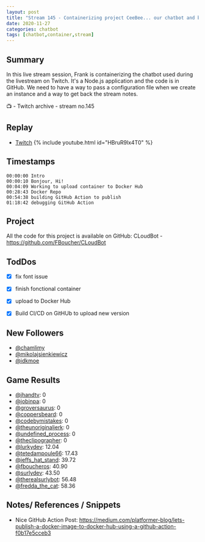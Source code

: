 ```yaml
---
layout: post
title: "Stream 145 - Containerizing project CeeBee... our chatbot and building a CI/CD for it"
date: 2020-11-27
categories: chatbot
tags: [chatbot,container,stream]
---
```


## Summary

In this live stream session, Frank is containerizing the chatbot used during the livestream on Twitch. It's a Node.js application and the code is in GitHub. We need to have a way to pass a configuration file when we create an instance and a way to get back the stream notes.

📺 - Twitch archive - stream no.145

## Replay

- [Twitch](https://www.twitch.tv/fboucheros)
{% include youtube.html id="HBruR9lx4T0" %}
<br/><!--more-->



## Timestamps

    00:00:00 Intro
    00:00:10 Bonjour, Hi!
    00:04:09 Working to upload container to Docker Hub
    00:28:43 Docker Repo
    00:54:38 building GitHub Action to publish
    01:18:42 debugging GitHub Action

## Project

All the code for this project is available on GitHub: CLoudBot - https://github.com/FBoucher/CLoudBot

## TodDos

- [X] fix font issue
- [X] finish fonctional container
- [X] upload to Docker Hub
- [X] Build CI/CD on GitHUb to upload new version


## New Followers

- [@chamlimy](https://www.twitch.tv/chamlimy)
- [@mikolajsienkiewicz](https://www.twitch.tv/mikolajsienkiewicz)
- [@idkmoe](https://www.twitch.tv/idkmoe)

## Game Results

- [@jhandtv](https://www.twitch.tv/jhandtv): 0
- [@jobinpa](https://www.twitch.tv/jobinpa): 0
- [@groversaurus](https://www.twitch.tv/groversaurus): 0
- [@coppersbeard](https://www.twitch.tv/coppersbeard): 0
- [@codebymistakes](https://www.twitch.tv/codebymistakes): 0
- [@theunoriginaljerk](https://www.twitch.tv/theunoriginaljerk): 0
- [@undefined_process](https://www.twitch.tv/undefined_process): 0
- [@theclipographer](https://www.twitch.tv/theclipographer): 0
- [@lurkydev](https://www.twitch.tv/lurkydev): 12.04
- [@tetedampoule66](https://www.twitch.tv/tetedampoule66): 17.43
- [@jeffs_hat_stand](https://www.twitch.tv/jeffs_hat_stand): 39.72
- [@fboucheros](https://www.twitch.tv/fboucheros): 40.90
- [@surlydev](https://www.twitch.tv/surlydev): 43.50
- [@therealsurlybot](https://www.twitch.tv/therealsurlybot): 56.48
- [@fredda_the_cat](https://www.twitch.tv/fredda_the_cat): 58.36

## Notes/ References / Snippets

- Nice GitHub Action Post: https://medium.com/platformer-blog/lets-publish-a-docker-image-to-docker-hub-using-a-github-action-f0b17e5cceb3
